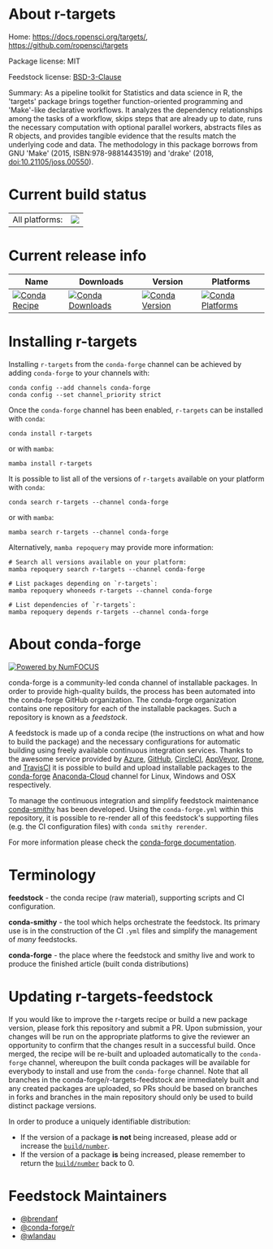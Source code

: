 About r-targets
===============

Home: https://docs.ropensci.org/targets/, https://github.com/ropensci/targets

Package license: MIT

Feedstock license: [BSD-3-Clause](https://github.com/conda-forge/r-targets-feedstock/blob/main/LICENSE.txt)

Summary: As a pipeline toolkit for Statistics and data science in R, the 'targets' package brings together function-oriented programming and 'Make'-like declarative workflows. It analyzes the dependency relationships among the tasks of a workflow, skips steps that are already up to date, runs the necessary computation with optional parallel workers, abstracts files as R objects, and provides tangible evidence that the results match the underlying code and data. The methodology in this package borrows from GNU 'Make' (2015, ISBN:978-9881443519) and 'drake' (2018, <doi:10.21105/joss.00550>).

Current build status
====================


<table><tr><td>All platforms:</td>
    <td>
      <a href="https://dev.azure.com/conda-forge/feedstock-builds/_build/latest?definitionId=12090&branchName=main">
        <img src="https://dev.azure.com/conda-forge/feedstock-builds/_apis/build/status/r-targets-feedstock?branchName=main">
      </a>
    </td>
  </tr>
</table>

Current release info
====================

| Name | Downloads | Version | Platforms |
| --- | --- | --- | --- |
| [![Conda Recipe](https://img.shields.io/badge/recipe-r--targets-green.svg)](https://anaconda.org/conda-forge/r-targets) | [![Conda Downloads](https://img.shields.io/conda/dn/conda-forge/r-targets.svg)](https://anaconda.org/conda-forge/r-targets) | [![Conda Version](https://img.shields.io/conda/vn/conda-forge/r-targets.svg)](https://anaconda.org/conda-forge/r-targets) | [![Conda Platforms](https://img.shields.io/conda/pn/conda-forge/r-targets.svg)](https://anaconda.org/conda-forge/r-targets) |

Installing r-targets
====================

Installing `r-targets` from the `conda-forge` channel can be achieved by adding `conda-forge` to your channels with:

```
conda config --add channels conda-forge
conda config --set channel_priority strict
```

Once the `conda-forge` channel has been enabled, `r-targets` can be installed with `conda`:

```
conda install r-targets
```

or with `mamba`:

```
mamba install r-targets
```

It is possible to list all of the versions of `r-targets` available on your platform with `conda`:

```
conda search r-targets --channel conda-forge
```

or with `mamba`:

```
mamba search r-targets --channel conda-forge
```

Alternatively, `mamba repoquery` may provide more information:

```
# Search all versions available on your platform:
mamba repoquery search r-targets --channel conda-forge

# List packages depending on `r-targets`:
mamba repoquery whoneeds r-targets --channel conda-forge

# List dependencies of `r-targets`:
mamba repoquery depends r-targets --channel conda-forge
```


About conda-forge
=================

[![Powered by
NumFOCUS](https://img.shields.io/badge/powered%20by-NumFOCUS-orange.svg?style=flat&colorA=E1523D&colorB=007D8A)](https://numfocus.org)

conda-forge is a community-led conda channel of installable packages.
In order to provide high-quality builds, the process has been automated into the
conda-forge GitHub organization. The conda-forge organization contains one repository
for each of the installable packages. Such a repository is known as a *feedstock*.

A feedstock is made up of a conda recipe (the instructions on what and how to build
the package) and the necessary configurations for automatic building using freely
available continuous integration services. Thanks to the awesome service provided by
[Azure](https://azure.microsoft.com/en-us/services/devops/), [GitHub](https://github.com/),
[CircleCI](https://circleci.com/), [AppVeyor](https://www.appveyor.com/),
[Drone](https://cloud.drone.io/welcome), and [TravisCI](https://travis-ci.com/)
it is possible to build and upload installable packages to the
[conda-forge](https://anaconda.org/conda-forge) [Anaconda-Cloud](https://anaconda.org/)
channel for Linux, Windows and OSX respectively.

To manage the continuous integration and simplify feedstock maintenance
[conda-smithy](https://github.com/conda-forge/conda-smithy) has been developed.
Using the ``conda-forge.yml`` within this repository, it is possible to re-render all of
this feedstock's supporting files (e.g. the CI configuration files) with ``conda smithy rerender``.

For more information please check the [conda-forge documentation](https://conda-forge.org/docs/).

Terminology
===========

**feedstock** - the conda recipe (raw material), supporting scripts and CI configuration.

**conda-smithy** - the tool which helps orchestrate the feedstock.
                   Its primary use is in the construction of the CI ``.yml`` files
                   and simplify the management of *many* feedstocks.

**conda-forge** - the place where the feedstock and smithy live and work to
                  produce the finished article (built conda distributions)


Updating r-targets-feedstock
============================

If you would like to improve the r-targets recipe or build a new
package version, please fork this repository and submit a PR. Upon submission,
your changes will be run on the appropriate platforms to give the reviewer an
opportunity to confirm that the changes result in a successful build. Once
merged, the recipe will be re-built and uploaded automatically to the
`conda-forge` channel, whereupon the built conda packages will be available for
everybody to install and use from the `conda-forge` channel.
Note that all branches in the conda-forge/r-targets-feedstock are
immediately built and any created packages are uploaded, so PRs should be based
on branches in forks and branches in the main repository should only be used to
build distinct package versions.

In order to produce a uniquely identifiable distribution:
 * If the version of a package **is not** being increased, please add or increase
   the [``build/number``](https://docs.conda.io/projects/conda-build/en/latest/resources/define-metadata.html#build-number-and-string).
 * If the version of a package **is** being increased, please remember to return
   the [``build/number``](https://docs.conda.io/projects/conda-build/en/latest/resources/define-metadata.html#build-number-and-string)
   back to 0.

Feedstock Maintainers
=====================

* [@brendanf](https://github.com/brendanf/)
* [@conda-forge/r](https://github.com/conda-forge/r/)
* [@wlandau](https://github.com/wlandau/)

